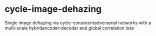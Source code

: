 # cycle-image-dehazing
Single image dehazing via cycle-consistentadversarial networks with a multi-scale hybridencoder-decoder and global correlation loss
